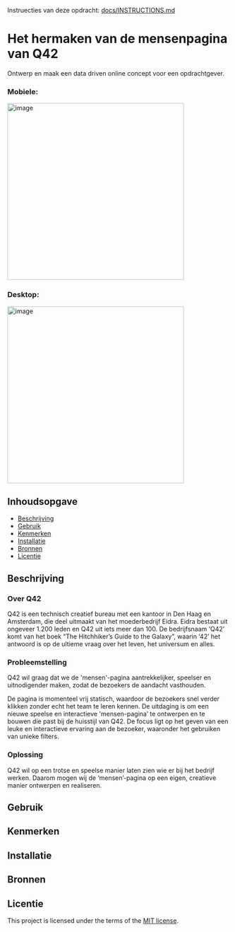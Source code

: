Instruecties van deze opdracht: [docs/INSTRUCTIONS.md](docs/INSTRUCTIONS.md)

# Het hermaken van de mensenpagina van Q42
Ontwerp en maak een data driven online concept voor een opdrachtgever.

### Mobiele:

<img height="400" alt="image" src="https://github.com/user-attachments/assets/42cd55c4-265d-4fea-8aac-e197afb8443a"/>

### Desktop:

<img height="400" alt="image" src="https://github.com/user-attachments/assets/807c273f-8afd-42a6-9939-5239c2dab7ce"/>





## Inhoudsopgave

  * [Beschrijving](#beschrijving)
  * [Gebruik](#gebruik)
  * [Kenmerken](#kenmerken)
  * [Installatie](#installatie)
  * [Bronnen](#bronnen)
  * [Licentie](#licentie)

## Beschrijving

### Over Q42
Q42 is een technisch creatief bureau met een kantoor in Den Haag en Amsterdam, die deel uitmaakt van het moederbedrijf Eidra. Eidra bestaat uit ongeveer 1.200 leden en Q42 uit iets meer dan 100. De bedrijfsnaam ‘Q42’ komt van het boek “The Hitchhiker’s Guide to the Galaxy”, waarin ‘42’ het antwoord is op de ultieme vraag over het leven, het universum en alles.

### Probleemstelling
Q42 wil graag dat we de 'mensen'-pagina aantrekkelijker, speelser en uitnodigender maken, zodat de bezoekers de aandacht vasthouden.

De pagina is momenteel vrij statisch, waardoor de bezoekers snel verder klikken zonder echt het team te leren kennen. De uitdaging is om een nieuwe speelse en interactieve 'mensen-pagina’ te ontwerpen en te bouwen die past bij de huisstijl van Q42. De focus ligt op het geven van een leuke en interactieve ervaring aan de bezoeker, waaronder het gebruiken van unieke filters.

### Oplossing
Q42 wil op een trotse en speelse manier laten zien wie er bij het bedrijf werken. Daarom mogen wij de ‘mensen’-pagina op een eigen, creatieve manier ontwerpen en realiseren.

<!-- Bij Beschrijving staat kort beschreven wat voor project het is en wat je hebt gemaakt -->
<!-- Voeg een mooie poster visual toe 📸 -->
<!-- Voeg een link toe naar Github Pages 🌐-->

## Gebruik
<!-- Bij Gebruik staat de user story, hoe het werkt en wat je er mee kan. -->

## Kenmerken
<!-- Bij Kenmerken staat welke technieken zijn gebruikt en hoe. Wat is de HTML structuur? Wat zijn de belangrijkste dingen in CSS? Wat is er met JS gedaan en hoe? Misschien heb je iets met NodeJS gedaan, of heb je een framwork of library gebruikt? -->

## Installatie
<!-- Bij Instalatie staat hoe een andere developer aan jouw repo kan werken -->

## Bronnen

## Licentie

This project is licensed under the terms of the [MIT license](./LICENSE).
